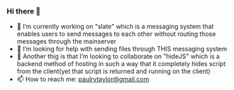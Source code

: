 ### Hi there 👋


- 🔭 I’m currently working on "slate" which is a messaging system that enables users to send messages to each other without routing those messages through the mainserver
- 🤔 I’m looking for help with sending files through THIS messaging system
- 👯 Another thig is that I’m looking to collaborate on "hideJS" which is a backend method of hosting in such a way that it completely hides script from the client(yet that script is returned and running on the client)
- 📫 How to reach me: paulrytaylor@gmail.com
